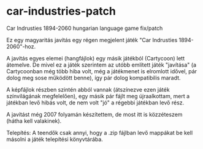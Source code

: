 # car-industries-patch
Car Indrusties 1894-2060 hungarian language game fix/patch

Ez egy magyaritás javítás egy régen megjelent játék "Car Indrusties 1894-2060"-hoz.

A javítás egyes elemei (hangfájlok) egy másik játékból (Cartycoon) lett átemelve. De mivel ez a játék szerintem az utóbb említett játék "javítása" (a Cartycoonban még több hiba volt, még a játékmenet is elromlott idővel, pár dolog meg sose működött benne), így pár dolog kompatibilis maradt.

A képfájlok részben szintén abból vannak (átszínezve ezen játék színvilágának megfelelően), egy másik pár fájlt meg újraalkottam, mert a játékban levő hibás volt, de nem volt "jó" a régebbi játékban levő rész.

A javítást még 2007 folyamán készítettem, de most itt is közzéteszem (hátha kell valakinek).

Telepítés:
A teendők csak annyi, hogy a .zip fájlban levő mappákat be kell másolni a játék telepítési könyvtárába.
